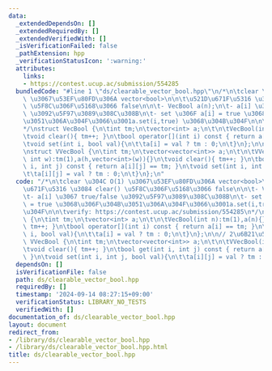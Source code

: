 ```yaml
---
data:
  _extendedDependsOn: []
  _extendedRequiredBy: []
  _extendedVerifiedWith: []
  _isVerificationFailed: false
  _pathExtension: hpp
  _verificationStatusIcon: ':warning:'
  attributes:
    links:
    - https://contest.ucup.ac/submission/554285
  bundledCode: "#line 1 \"ds/clearable_vector_bool.hpp\"\n/*\n\tclear \u304C O(1)\
    \ \u3067\u53EF\u80FD\u306A vector<bool>\n\n\t\u521D\u671F\u5316 \u3084 clear()\
    \ \u5F8C\u306F\u5168\u3066 false\n\n\t- VecBool a(n);\n\t- a[i] \u3067 true/false\
    \ \u3092\u5F97\u3089\u308C\u308B\n\t- set \u306F a[i] = true \u3068\u306F\u304B\
    \u3051\u306A\u304F\u3066\u3001a.set(i,true) \u3068\u304B\u304F\n\n\tverify: https://contest.ucup.ac/submission/554285\n\
    */\nstruct VecBool {\n\tint tm;\n\tvector<int> a;\n\t\n\tVecBool(int n):tm(1),a(n){}\n\
    \tvoid clear(){ tm++; }\n\tbool operator[](int i) const { return a[i] == tm; }\n\
    \tvoid set(int i, bool val){\n\t\ta[i] = val ? tm : 0;\n\t}\n};\n\n// 2\u6B21\u5143\
    \nstruct VVecBool {\n\tint tm;\n\tvector<vector<int>> a;\n\t\n\tVVecBool(int h,\
    \ int w):tm(1),a(h,vector<int>(w)){}\n\tvoid clear(){ tm++; }\n\tbool get(int\
    \ i, int j) const { return a[i][j] == tm; }\n\tvoid set(int i, int j, bool val){\n\
    \t\ta[i][j] = val ? tm : 0;\n\t}\n};\n"
  code: "/*\n\tclear \u304C O(1) \u3067\u53EF\u80FD\u306A vector<bool>\n\n\t\u521D\
    \u671F\u5316 \u3084 clear() \u5F8C\u306F\u5168\u3066 false\n\n\t- VecBool a(n);\n\
    \t- a[i] \u3067 true/false \u3092\u5F97\u3089\u308C\u308B\n\t- set \u306F a[i]\
    \ = true \u3068\u306F\u304B\u3051\u306A\u304F\u3066\u3001a.set(i,true) \u3068\u304B\
    \u304F\n\n\tverify: https://contest.ucup.ac/submission/554285\n*/\nstruct VecBool\
    \ {\n\tint tm;\n\tvector<int> a;\n\t\n\tVecBool(int n):tm(1),a(n){}\n\tvoid clear(){\
    \ tm++; }\n\tbool operator[](int i) const { return a[i] == tm; }\n\tvoid set(int\
    \ i, bool val){\n\t\ta[i] = val ? tm : 0;\n\t}\n};\n\n// 2\u6B21\u5143\nstruct\
    \ VVecBool {\n\tint tm;\n\tvector<vector<int>> a;\n\t\n\tVVecBool(int h, int w):tm(1),a(h,vector<int>(w)){}\n\
    \tvoid clear(){ tm++; }\n\tbool get(int i, int j) const { return a[i][j] == tm;\
    \ }\n\tvoid set(int i, int j, bool val){\n\t\ta[i][j] = val ? tm : 0;\n\t}\n};"
  dependsOn: []
  isVerificationFile: false
  path: ds/clearable_vector_bool.hpp
  requiredBy: []
  timestamp: '2024-09-14 08:27:15+09:00'
  verificationStatus: LIBRARY_NO_TESTS
  verifiedWith: []
documentation_of: ds/clearable_vector_bool.hpp
layout: document
redirect_from:
- /library/ds/clearable_vector_bool.hpp
- /library/ds/clearable_vector_bool.hpp.html
title: ds/clearable_vector_bool.hpp
---
```


